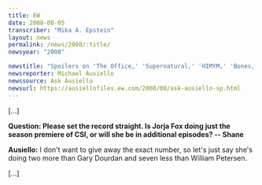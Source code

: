 ```yaml
---
title: EW
date: 2008-08-05
transcriber: "Mika A. Epstein"
layout: news
permalink: /news/2008/:title/
newsyear: "2008"

newstitle: "Spoilers on 'The Office,' 'Supernatural,' 'HIMYM,' 'Bones,' 'Heroes' and More!"
newsreporter: Michael Ausiello
newssource: Ask Ausiello
newsurl: https://ausiellofiles.ew.com/2008/08/ask-ausiello-sp.html
---
```


[...]

**Question: Please set the record straight. Is Jorja Fox doing just the season premiere of CSI, or will she be in additional episodes? -- Shane**

**Ausiello:** I don't want to give away the exact number, so let's just say she's doing two more than Gary Dourdan and seven less than William Petersen.

[...]
